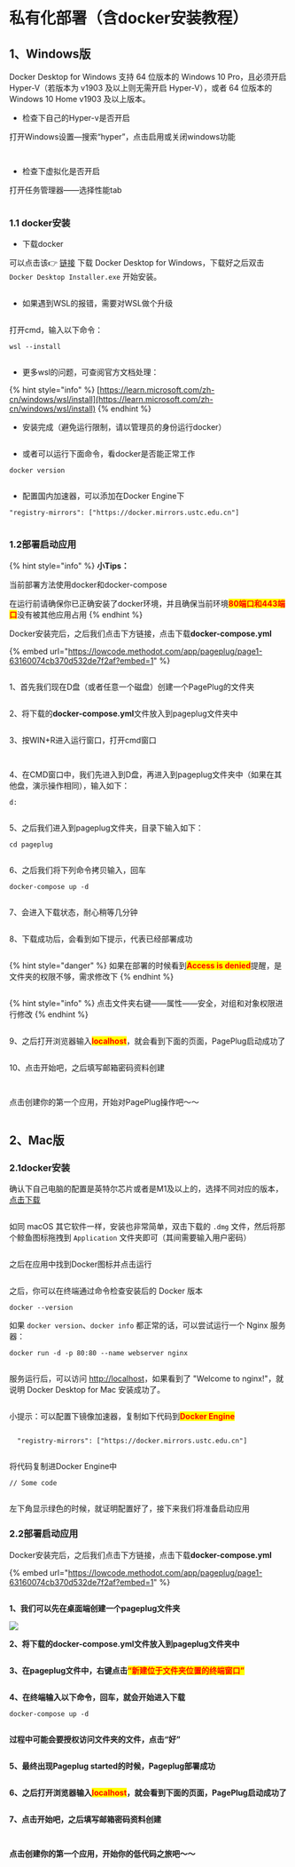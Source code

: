 # 私有化部署（含docker安装教程）

## 1、Windows版

Docker Desktop for Windows 支持 64 位版本的 Windows 10 Pro，且必须开启 Hyper-V（若版本为 v1903 及以上则无需开启 Hyper-V），或者 64 位版本的 Windows 10 Home v1903 及以上版本。



* 检查下自己的Hyper-v是否开启

打开Windows设置—搜索“hyper”，点击启用或关闭windows功能

<figure><img src="../../.gitbook/assets/image (165).png" alt=""><figcaption></figcaption></figure>

<figure><img src="../../.gitbook/assets/image (156).png" alt=""><figcaption></figcaption></figure>

* 检查下虚拟化是否开启

打开任务管理器——选择性能tab

<figure><img src="../../.gitbook/assets/image (167).png" alt=""><figcaption></figcaption></figure>

### &#x20;   1.1 docker安装

* 下载docker

可以点击该👉 [链接](https://desktop.docker.com/win/main/amd64/Docker%20Desktop%20Installer.exe) 下载 Docker Desktop for Windows，下载好之后双击 `Docker Desktop Installer.exe` 开始安装。

<figure><img src="../../.gitbook/assets/image (160).png" alt=""><figcaption></figcaption></figure>

* 如果遇到WSL的报错，需要对WSL做个升级

<figure><img src="../../.gitbook/assets/image (149) (1).png" alt=""><figcaption></figcaption></figure>

打开cmd，输入以下命令：

```
wsl --install
```

<figure><img src="../../.gitbook/assets/image (155).png" alt=""><figcaption></figcaption></figure>

* 更多wsl的问题，可查阅官方文档处理：

{% hint style="info" %}
[https://learn.microsoft.com/zh-cn/windows/wsl/install](https://learn.microsoft.com/zh-cn/windows/wsl/install)
{% endhint %}



* 安装完成（避免运行限制，请以管理员的身份运行docker）

<figure><img src="../../.gitbook/assets/image (146).png" alt=""><figcaption></figcaption></figure>

* 或者可以运行下面命令，看docker是否能正常工作

```
docker version
```

<figure><img src="../../.gitbook/assets/image (162).png" alt=""><figcaption></figcaption></figure>

* 配置国内加速器，可以添加在Docker Engine下

```
"registry-mirrors": ["https://docker.mirrors.ustc.edu.cn"]
```

<figure><img src="../../.gitbook/assets/image (159).png" alt=""><figcaption></figcaption></figure>

### &#x20;   1.2部署启动应用

{% hint style="info" %}
**小Tips：**

当前部署方法使用docker和docker-compose

在运行前请确保你已正确安装了docker环境，并且确保当前环境<mark style="color:red;">**80端口和443端口**</mark>没有被其他应用占用
{% endhint %}



Docker安装完后，之后我们点击下方链接，点击下载**docker-compose.yml**



{% embed url="https://lowcode.methodot.com/app/pageplug/page1-63160074cb370d532de7f2af?embed=1" %}

<figure><img src="../../.gitbook/assets/image (135) (1).png" alt=""><figcaption></figcaption></figure>

1、首先我们现在D盘（或者任意一个磁盘）创建一个PagePlug的文件夹

<figure><img src="../../.gitbook/assets/image (106) (1) (1).png" alt=""><figcaption></figcaption></figure>

2、将下载的**docker-compose.yml**文件放入到pageplug文件夹中

<figure><img src="../../.gitbook/assets/image (121) (1).png" alt=""><figcaption></figcaption></figure>

3、按WIN+R进入运行窗口，打开cmd窗口

<figure><img src="../../.gitbook/assets/image (128).png" alt=""><figcaption></figcaption></figure>

<figure><img src="../../.gitbook/assets/image (133).png" alt=""><figcaption></figcaption></figure>

4、在CMD窗口中，我们先进入到D盘，再进入到pageplug文件夹中（如果在其他盘，演示操作相同），输入如下：

```
d:
```

<figure><img src="../../.gitbook/assets/image (143) (1).png" alt=""><figcaption></figcaption></figure>

5、之后我们进入到pageplug文件夹，目录下输入如下：

```
cd pageplug
```

<figure><img src="../../.gitbook/assets/image (105) (1).png" alt=""><figcaption></figcaption></figure>

6、之后我们将下列命令拷贝输入，回车

```
docker-compose up -d
```

<figure><img src="../../.gitbook/assets/image (129) (1).png" alt=""><figcaption></figcaption></figure>

7、会进入下载状态，耐心稍等几分钟

<figure><img src="../../.gitbook/assets/image (44).png" alt=""><figcaption></figcaption></figure>

8、下载成功后，会看到如下提示，代表已经部署成功

<figure><img src="../../.gitbook/assets/image (3) (1) (2).png" alt=""><figcaption></figcaption></figure>

{% hint style="danger" %}
如果在部署的时候看到<mark style="color:red;">**Access is denied**</mark>提醒，是文件夹的权限不够，需求修改下
{% endhint %}

<figure><img src="../../.gitbook/assets/image (76).png" alt=""><figcaption></figcaption></figure>

{% hint style="info" %}
点击文件夹右键——属性——安全，对组和对象权限进行修改
{% endhint %}

<figure><img src="../../.gitbook/assets/image (73) (1).png" alt=""><figcaption></figcaption></figure>

9、之后打开浏览器输入<mark style="color:red;">**localhost**</mark>，就会看到下面的页面，PagePlug启动成功了

<figure><img src="../../.gitbook/assets/image (46).png" alt=""><figcaption></figcaption></figure>

10、点击开始吧，之后填写邮箱密码资料创建

<figure><img src="../../.gitbook/assets/image (24) (2).png" alt=""><figcaption></figcaption></figure>

<figure><img src="../../.gitbook/assets/image (83).png" alt=""><figcaption></figcaption></figure>



点击创建你的第一个应用，开始对PagePlug操作吧～～

<figure><img src="../../.gitbook/assets/image (74).png" alt=""><figcaption></figcaption></figure>



## 2、Mac版



### 2.1docker安装



确认下自己电脑的配置是英特尔芯片或者是M1及以上的，选择不同对应的版本，[点击下载](https://docs.docker.com/desktop/install/mac-install/)

<figure><img src="../../.gitbook/assets/image (52).png" alt=""><figcaption></figcaption></figure>

如同 macOS 其它软件一样，安装也非常简单，双击下载的 `.dmg` 文件，然后将那个鲸鱼图标拖拽到 `Application` 文件夹即可（其间需要输入用户密码）

<figure><img src="../../.gitbook/assets/image (89).png" alt=""><figcaption></figcaption></figure>

之后在应用中找到Docker图标并点击运行

<figure><img src="../../.gitbook/assets/image (5) (3).png" alt=""><figcaption></figcaption></figure>

之后，你可以在终端通过命令检查安装后的 Docker 版本

```
docker --version
```

如果 `docker version`、`docker info` 都正常的话，可以尝试运行一个 Nginx 服务器：

```
docker run -d -p 80:80 --name webserver nginx
```

<figure><img src="../../.gitbook/assets/image (60).png" alt=""><figcaption></figcaption></figure>

服务运行后，可以访问 [http://localhost](http://localhost)，如果看到了 "Welcome to nginx!"，就说明 Docker Desktop for Mac 安装成功了。

<figure><img src="../../.gitbook/assets/image (42).png" alt=""><figcaption></figcaption></figure>

小提示：可以配置下镜像加速器，复制如下代码到<mark style="color:red;">**Docker Engine**</mark>

```

  "registry-mirrors": ["https://docker.mirrors.ustc.edu.cn"]

```

<figure><img src="../../.gitbook/assets/image (85).png" alt=""><figcaption></figcaption></figure>

将代码复制进Docker Engine中

```
// Some code
```

<figure><img src="../../.gitbook/assets/image (10) (3) (1).png" alt=""><figcaption></figcaption></figure>

左下角显示绿色的时候，就证明配置好了，接下来我们将准备启动应用



### 2.2部署启动应用



Docker安装完后，之后我们点击下方链接，点击下载**docker-compose.yml**

{% embed url="https://lowcode.methodot.com/app/pageplug/page1-63160074cb370d532de7f2af?embed=1" %}

<figure><img src="../../.gitbook/assets/image (135) (1).png" alt=""><figcaption></figcaption></figure>

**1、我们可以先在桌面端创建一个pageplug文件夹**

![](<../../.gitbook/assets/image (88).png>)



**2、将下载的docker-compose.yml文件放入到pageplug文件夹中**

<figure><img src="../../.gitbook/assets/image (70).png" alt=""><figcaption></figcaption></figure>

**3、在pageplug文件中，右键点击**<mark style="color:red;">**“新建位于文件夹位置的终端窗口”**</mark>

<figure><img src="../../.gitbook/assets/image (25) (1) (2).png" alt=""><figcaption></figcaption></figure>

**4、在终端输入以下命令，回车，就会开始进入下载**

```
docker-compose up -d
```

<figure><img src="../../.gitbook/assets/image (29).png" alt=""><figcaption></figcaption></figure>

**过程中可能会要授权访问文件夹的文件，点击“好”**

<figure><img src="../../.gitbook/assets/image (39).png" alt=""><figcaption></figcaption></figure>

**5、最终出现Pageplug started的时候，Pageplug部署成功**

<figure><img src="../../.gitbook/assets/image (2) (3) (1).png" alt=""><figcaption></figcaption></figure>



**6、之后打开浏览器输入**<mark style="color:red;">**localhost**</mark>**，就会看到下面的页面，PagePlug启动成功了**

<figure><img src="../../.gitbook/assets/image (61).png" alt=""><figcaption></figcaption></figure>

**7、点击开始吧，之后填写邮箱密码资料创建**

<figure><img src="../../.gitbook/assets/image (24) (2).png" alt=""><figcaption></figcaption></figure>

<figure><img src="../../.gitbook/assets/image (83).png" alt=""><figcaption></figcaption></figure>



**点击创建你的第一个应用，开始你的低代码之旅吧～～**

<figure><img src="../../.gitbook/assets/image (74).png" alt=""><figcaption></figcaption></figure>





